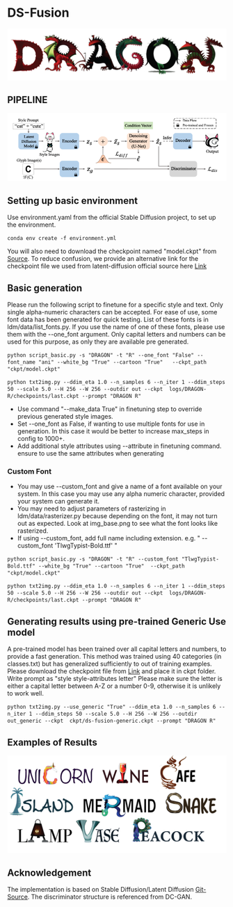 # DS-Fusion

![alt text](imgs/s2.png)

## PIPELINE 

![alt text](imgs/pipeline.png "Pipeline")

## Setting up basic environment
Use environment.yaml from the official Stable Diffusion project, to set up the environment. 

```
conda env create -f environment.yml
```

You will also need to download the checkpoint named "model.ckpt" from [Source](https://github.com/CompVis/latent-diffusion). To reduce confusion, we provide an alternative link for the checkpoint file we used from latent-diffusion official source here [Link](https://drive.google.com/file/d/1FuwXUk8Ht-UZ2J-vCAg9MOJRPqd8iY-F/view?usp=sharing)


## Basic generation

Please run the following script to finetune for a specific style and text. Only single alpha-numeric characters can be accepted. 
For ease of use, some font data has been generated for quick testing. List of these fonts is in ldm/data/list_fonts.py. If you use the name of one of these fonts, please use them with the --one_font argument. Only capital letters and numbers can be used for this purpose, as only they are available pre generated.


```
python script_basic.py -s "DRAGON" -t "R" --one_font "False" --font_name "ani" --white_bg "True" --cartoon "True"   --ckpt_path "ckpt/model.ckpt"
```

```
python txt2img.py --ddim_eta 1.0 --n_samples 6 --n_iter 1 --ddim_steps 50 --scale 5.0 --H 256 --W 256 --outdir out --ckpt  logs/DRAGON-R/checkpoints/last.ckpt --prompt "DRAGON R"
```


- Use command "--make_data True" in finetuning step to override previous generated style images. 
- Set --one_font as False, if wanting to use multiple fonts for use in generation. In this case it would be better to increase max_steps in config to 1000+.
- Add additional style attributes using --attribute in finetuning command. ensure to use the same attributes when generating 

### Custom Font 
- You may use --custom_font and give a name of a font available on your system. In this case you may use any alpha numeric character, provided your system can generate it. 
- You may need to adjust parameters of rasterizing in ldm/data/rasterizer.py because depending on the font, it may not turn out as expected. Look at img_base.png to see what the font looks like rasterized.
- If using --custom_font, add full name including extension. e.g. " --custom_font 'TlwgTypist-Bold.ttf' " 

```
python script_basic.py -s "DRAGON" -t "R" --custom_font "TlwgTypist-Bold.ttf" --white_bg "True" --cartoon "True"  --ckpt_path "ckpt/model.ckpt"
```

```
python txt2img.py --ddim_eta 1.0 --n_samples 6 --n_iter 1 --ddim_steps 50 --scale 5.0 --H 256 --W 256 --outdir out --ckpt  logs/DRAGON-R/checkpoints/last.ckpt --prompt "DRAGON R"
```


## Generating results using pre-trained Generic Use model
A pre-trained model has been trained over all capital letters and numbers, to provide a fast generation. This method was trained using 40 categories (in classes.txt) but has generalized sufficiently to out of training examples.
Please download the checkpoint file from [Link](https://drive.google.com/file/d/1QB-6MK4En07W6Rqs1_Dk9bopFhUpugC4/view?usp=drive_link) and place it in ckpt folder. Write prompt as "style style-attributes letter"
Please make sure the letter is either a capital letter between A-Z or a number 0-9, otherwise it is unlikely to work well.

```
python txt2img.py --use_generic "True" --ddim_eta 1.0 --n_samples 6 --n_iter 1 --ddim_steps 50 --scale 5.0 --H 256 --W 256 --outdir out_generic --ckpt  ckpt/ds-fusion-generic.ckpt --prompt "DRAGON R"
```

## Examples of Results

![alt text](imgs/ds-fusion.png)


## Acknowledgement
The implementation is based on Stable Diffusion/Latent Diffusion [Git-Source](https://github.com/CompVis/stable-diffusion). The discriminator structure is referenced from DC-GAN.
    
